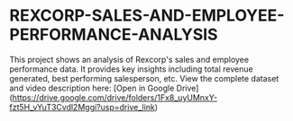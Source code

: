 # REXCORP-SALES-AND-EMPLOYEE-PERFORMANCE-ANALYSIS
This project shows an analysis of Rexcorp's sales and employee performance data. It provides key insights including total revenue generated, best performing salesperson, etc.
View the complete dataset and video description here:
[Open in Google Drive] (https://drive.google.com/drive/folders/1Fx8_uyUMnxY-fzt5H_vYuT3Cvdl2Mggi?usp=drive_link)
